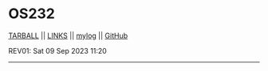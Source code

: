 # OS232
[TARBALL](https://github.com/RafliMahesa/) || [LINKS](https://github.com/RafliMahesa/os232/blob/master/LINKS/) || [mylog](https://github.com/RafliMahesa/os232/blob/master/TXT/mylog.txt) || [GitHub](https://github.com/RafliMahesa/)

REV01: Sat 09 Sep 2023 11:20
<br>
<hr>

